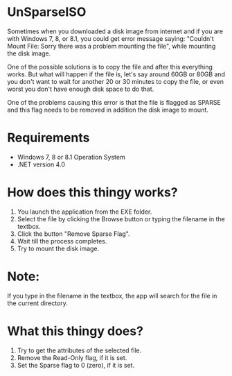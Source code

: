 # UnSparseISO

Sometimes when you downloaded a disk image from internet and if you are with Windows 7, 8, or 8.1, you could get error message saying: "Couldn't Mount File: Sorry there was a problem mounting the file", while mounting the disk image.

One of the possible solutions is to copy the file and after this everything works. But what will happen if the file is, let's say around 60GB or 80GB and you don't want to wait for another 20 or 30 minutes to copy the file, or even worst you don't have enough disk space to do that.

One of the problems causing this error is that the file is flagged as SPARSE and this flag needs to be removed in addition the disk image to mount.

# Requirements
- Windows 7, 8 or 8.1 Operation System
- .NET version 4.0

# How does this thingy works?
1. You launch the application from the EXE folder.
2. Select the file by clicking the Browse button or typing the filename in the textbox.
3. Click the button "Remove Sparse Flag".
4. Wait till the process completes.
5. Try to mount the disk image.

# Note: 
If you type in the filename in the textbox, the app will search for the file in the current directory.

# What this thingy does?
1. Try to get the attributes of the selected file.
2. Remove the Read-Only flag, if it is set.
3. Set the Sparse flag to 0 (zero), if it is set.
